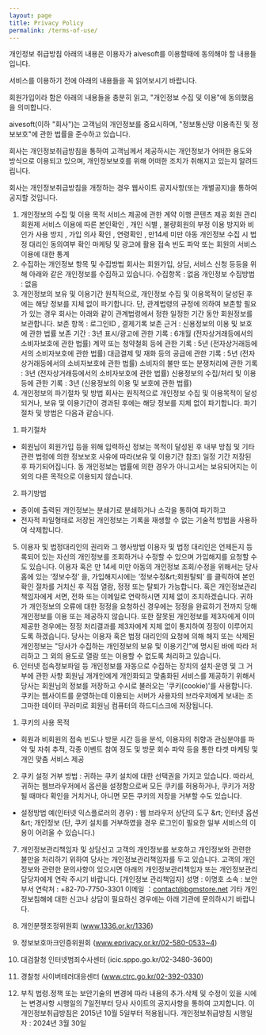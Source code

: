 ```yaml
---
layout: page
title: Privacy Policy
permalink: /terms-of-use/
---
```


개인정보 취급방침
아래의 내용은 이용자가 aivesoft를 이용할때에 동의해야 할 내용들입니다.

서비스를 이용하기 전에 아래의 내용들을 꼭 읽어보시기 바랍니다.

회원가입이라 함은 아래의 내용들을 충분히 읽고, "개인정보 수집 및 이용"에 동의했음을 의미합니다.

aivesoft(이하 "회사")는 고객님의 개인정보를 중요시하며, "정보통신망 이용촉진 및 정보보호"에 관한 법률을 준수하고 있습니다.

회사는 개인정보취급방침을 통하여 고객님께서 제공하시는 개인정보가 어떠한 용도와 방식으로 이용되고 있으며, 개인정보보호를 위해 어떠한 조치가 취해지고 있는지 알려드립니다.

회사는 개인정보취급방침을 개정하는 경우 웹사이트 공지사항(또는 개별공지)을 통하여 공지할 것입니다.

1. 개인정보의 수집 및 이용 목적
   서비스 제공에 관한 계약 이행
   콘텐츠 제공
   회원 관리
   회원제 서비스 이용에 따른 본인확인 , 개인 식별 , 불량회원의 부정 이용 방지와 비인가 사용 방지 , 가입 의사 확인 , 연령확인 , 만14세 미만 아동 개인정보 수집 시 법정 대리인 동의여부 확인
   마케팅 및 광고에 활용
   접속 빈도 파악 또는 회원의 서비스 이용에 대한 통계
2. 수집하는 개인정보 항목 및 수집방법
   회사는 회원가입, 상담, 서비스 신청 등등을 위해 아래와 같은 개인정보를 수집하고 있습니다.
   수집항목 : 없음
   개인정보 수집방법 : 없음
3. 개인정보의 보유 및 이용기간
   원칙적으로, 개인정보 수집 및 이용목적이 달성된 후에는 해당 정보를 지체 없이 파기합니다. 단, 관계법령의 규정에 의하여 보존할 필요가 있는 경우 회사는 아래와 같이 관계법령에서 정한 일정한 기간 동안 회원정보를 보관합니다.
   보존 항목 : 로그인ID , 결제기록
   보존 근거 : 신용정보의 이용 및 보호에 관한 법률
   보존 기간 : 3년
   표시/광고에 관한 기록 : 6개월 (전자상거래등에서의 소비자보호에 관한 법률)
   계약 또는 청약철회 등에 관한 기록 : 5년 (전자상거래등에서의 소비자보호에 관한 법률)
   대금결제 및 재화 등의 공급에 관한 기록 : 5년 (전자상거래등에서의 소비자보호에 관한 법률)
   소비자의 불만 또는 분쟁처리에 관한 기록 : 3년 (전자상거래등에서의 소비자보호에 관한 법률)
   신용정보의 수집/처리 및 이용 등에 관한 기록 : 3년 (신용정보의 이용 및 보호에 관한 법률)
4. 개인정보의 파기절차 및 방법
   회사는 원칙적으로 개인정보 수집 및 이용목적이 달성되거나, 보유 및 이용기간이 경과된 후에는 해당 정보를 지체 없이 파기합니다.
   파기절차 및 방법은 다음과 같습니다.

1) 파기절차

- 회원님이 회원가입 등을 위해 입력하신 정보는 목적이 달성된 후 내부 방침 및 기타 관련 법령에 의한 정보보호 사유에 따라(보유 및 이용기간 참조) 일정 기간 저장된 후 파기되어집니다. 동 개인정보는 법률에 의한 경우가 아니고서는 보유되어지는 이외의 다른 목적으로 이용되지 않습니다.

2) 파기방법

- 종이에 출력된 개인정보는 분쇄기로 분쇄하거나 소각을 통하여 파기하고
- 전자적 파일형태로 저장된 개인정보는 기록을 재생할 수 없는 기술적 방법을 사용하여 삭제합니다.

5. 이용자 및 법정대리인의 권리와 그 행사방법
   이용자 및 법정 대리인은 언제든지 등록되어 있는 자신의 개인정보를 조회하거나 수정할 수 있으며 가입해지를 요청할 수도 있습니다. 이용자 혹은 만 14세 미만 아동의 개인정보 조회/수정을 위해서는 당사 홈에 있는 ‘정보수정’ 을, 가입해지시에는 ‘정보수정&rt;회원탈퇴’ 를 클릭하여 본인 확인 절차를 거치신 후 직접 열람, 정정 또는 탈퇴가 가능합니다.
   혹은 개인정보관리책임자에게 서면, 전화 또는 이메일로 연락하시면 지체 없이 조치하겠습니다.
   귀하가 개인정보의 오류에 대한 정정을 요청하신 경우에는 정정을 완료하기 전까지 당해 개인정보를 이용 또는 제공하지 않습니다. 또한 잘못된 개인정보를 제3자에게 이미 제공한 경우에는 정정 처리결과를 제3자에게 지체 없이 통지하여 정정이 이루어지도록 하겠습니다.
   당사는 이용자 혹은 법정 대리인의 요청에 의해 해지 또는 삭제된 개인정보는 "당사가 수집하는 개인정보의 보유 및 이용기간"에 명시된 바에 따라 처리하고 그 외의 용도로 열람 또는 이용할 수 없도록 처리하고 있습니다.
6. 인터넷 접속정보파일 등 개인정보를 자동으로 수집하는 장치의 설치·운영 및 그 거부에 관한 사항
   회원님 개개인에게 개인화되고 맞춤화된 서비스를 제공하기 위해서 당사는 회원님의 정보를 저장하고 수시로 불러오는 '쿠키(cookie)'를 사용합니다. 쿠키는 웹사이트를 운영하는데 이용되는 서버가 사용자의 브라우저에게 보내는 조그마한 데이터 꾸러미로 회원님 컴퓨터의 하드디스크에 저장됩니다.

1) 쿠키의 사용 목적

- 회원과 비회원의 접속 빈도나 방문 시간 등을 분석, 이용자의 취향과 관심분야를 파악 및 자취 추적, 각종 이벤트 참여 정도 및 방문 회수 파악 등을 통한 타겟 마케팅 및 개인 맞춤 서비스 제공

2) 쿠키 설정 거부 방법 : 귀하는 쿠키 설치에 대한 선택권을 가지고 있습니다. 따라서, 귀하는 웹브라우저에서 옵션을 설정함으로써 모든 쿠키를 허용하거나, 쿠키가 저장될 때마다 확인을 거치거나, 아니면 모든 쿠키의 저장을 거부할 수도 있습니다.

- 설정방법 예(인터넷 익스플로러의 경우) : 웹 브라우저 상단의 도구 &rt; 인터넷 옵션 &rt; 개인정보
  (단, 쿠키 설치를 거부하였을 경우 로그인이 필요한 일부 서비스의 이용이 어려울 수 있습니다.)

7. 개인정보관리책임자 및 상담신고
   고객의 개인정보를 보호하고 개인정보와 관련한 불만을 처리하기 위하여 당사는 개인정보관리책임자를 두고 있습니다. 고객의 개인정보와 관련한 문의사항이 있으시면 아래의 개인정보관리책임자 또는 개인정보관리담당자에게 연락 주시기 바랍니다.
   [개인정보 관리책임자] 성명 : 이명호
   소속 : 보안부서
   연락처 : +82-70-7750-3301
   이메일 ：contact@bgmstore.net
   기타 개인정보침해에 대한 신고나 상담이 필요하신 경우에는 아래 기관에 문의하시기 바랍니다.

1. 개인분쟁조정위원회 (www.1336.or.kr/1336)
2. 정보보호마크인증위원회 (www.eprivacy.or.kr/02-580-0533~4)
3. 대검찰청 인터넷범죄수사센터 (icic.sppo.go.kr/02-3480-3600)
4. 경찰청 사이버테러대응센터 (www.ctrc.go.kr/02-392-0330)
8. 부칙
   법령.정책 또는 보안기술의 변경에 따라 내용의 추가.삭제 및 수정이 있을 시에는 변경사항 시행일의 7일전부터 당사 사이트의 공지사항을 통하여 고지합니다. 이 개인정보취급방침은 2015년 10월 5일부터 적용됩니다.
   개인정보취급방침 시행일자 : 2024년 3월 30일
